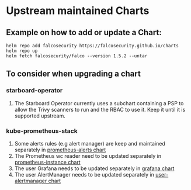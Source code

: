 # Upstream maintained Charts

## Example on how to add or update a Chart:

```
helm repo add falcosecurity https://falcosecurity.github.io/charts
helm repo up
helm fetch falcosecurity/falco --version 1.5.2 --untar
```

## To consider when upgrading a chart

### starboard-operator
1. The Starboard Operator currently uses a subchart containing a PSP to allow the Trivy scanners to run and the RBAC to use it. Keep it until it is supported upstream.

### kube-prometheus-stack
1. Some alerts rules (e.g alert manager) are keep and maintained separately in [prometheus-alerts chart](helmfile/charts/prometheus-alerts/)
1. The Prometheus wc reader need to be updated separately in [prometheus-instance chart](helmfile/charts/prometheus-instance/)
1. The user Grafana needs to be updated separately in [grafana chart](helmfile/upstream/grafana)
1. The user AlertManager needs to be updated separately in [user-alertmanager chart](helmfile/charts/examples/user-alertmanager)
